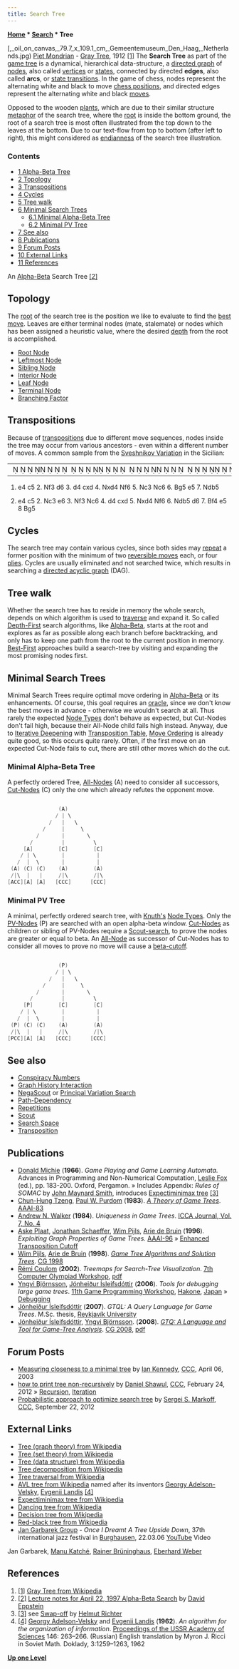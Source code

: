 ```yaml
---
title: Search Tree
---
```

**[Home](Home "Home") \* [Search](Search "Search") \* Tree**



[,_oil_on_canvas,_79.7_x_109.1_cm,_Gemeentemuseum_Den_Haag,_Netherlands.jpg) [Piet Mondrian](Category:Piet_Mondrian "Category:Piet Mondrian") - [Gray Tree](https://en.wikipedia.org/wiki/Gray_Tree), 1912 <a id="cite-note-1" href="#cite-ref-1">[1]</a>
The **Search Tree** as part of the [game tree](https://en.wikipedia.org/wiki/Game_tree) is a dynamical, hierarchical data-structure, a [directed graph](https://en.wikipedia.org/wiki/Graph_%28mathematics%29#Directed_graph) of [nodes](Node "Node"), also called [vertices](https://en.wikipedia.org/wiki/Vertex_%28graph_theory%29) or [states](https://en.wikipedia.org/wiki/State_diagram), connected by directed **edges**, also called **arcs**, or [state transitions](https://en.wikipedia.org/wiki/State_transition_table). In the game of chess, nodes represent the alternating white and black to move [chess positions](Chess_Position "Chess Position"), and directed edges represent the alternating white and black [moves](Moves "Moves"). 


Opposed to the wooden [plants](https://en.wikipedia.org/wiki/Tree), which are due to their similar structure [metaphor](https://en.wikipedia.org/wiki/Metaphor) of the search tree, where the [root](https://en.wikipedia.org/wiki/Root) is inside the bottom ground, the root of a search tree is most often illustrated from the top down to the leaves at the bottom. Due to our text-flow from top to bottom (after left to right), this might considered as [endianness](Endianness "Endianness") of the search tree illustration. 



### Contents


* [1 Alpha-Beta Tree](#alpha-beta-tree)
* [2 Topology](#topology)
* [3 Transpositions](#transpositions)
* [4 Cycles](#cycles)
* [5 Tree walk](#tree-walk)
* [6 Minimal Search Trees](#minimal-search-trees)
	+ [6.1 Minimal Alpha-Beta Tree](#minimal-alpha-beta-tree)
	+ [6.2 Minimal PV Tree](#minimal-pv-tree)
* [7 See also](#see-also)
* [8 Publications](#publications)
* [9 Forum Posts](#forum-posts)
* [10 External Links](#external-links)
* [11 References](#references)






 [](http://www.ics.uci.edu/%7Eeppstein/180a/970422.html) 
An [Alpha-Beta](Alpha-Beta "Alpha-Beta") Search Tree <a id="cite-note-2" href="#cite-ref-2">[2]</a>



## Topology


The [root](Root "Root") of the search tree is the position we like to evaluate to find the [best move](Best_Move "Best Move"). Leaves are either terminal nodes (mate, stalemate) or nodes which has been assigned a heuristic value, where the desired [depth](Depth "Depth") from the root is accomplished. 



* [Root Node](Root "Root")
* [Leftmost Node](Leftmost_Node "Leftmost Node")
* [Sibling Node](Sibling_Node "Sibling Node")
* [Interior Node](Interior_Node "Interior Node")
* [Leaf Node](Leaf_Node "Leaf Node")
* [Terminal Node](Terminal_Node "Terminal Node")
* [Branching Factor](Branching_Factor "Branching Factor")


## Transpositions


Because of [transpositions](Transposition "Transposition") due to different move sequences, nodes inside the tree may occur from various ancestors - even within a different number of moves. A common sample from the [Sveshnikov Variation](https://en.wikipedia.org/wiki/Sicilian_Defence#Sveshnikov_Variation:_4...Nf6_5.Nc3_e5) in the Sicilian:





|  |
| --- |
|                                                                   ♜ ♝♛♚♝ ♜♟♟   ♟♟♟  ♞♟ ♞   ♘  ♟ ♗     ♙     ♘     ♙♙♙  ♙♙♙♖  ♕♔♗ ♖ |


1. e4 c5 2. Nf3 d6 3. d4 cxd 4. Nxd4 Nf6 5. Nc3 Nc6 6. Bg5 e5 7. Ndb5  

1. e4 c5 2. Nc3 e6 3. Nf3 Nc6 4. d4 cxd 5. Nxd4 Nf6 6. Ndb5 d6 7. Bf4 e5 8 Bg5




## Cycles


The search tree may contain various cycles, since both sides may [repeat](Repetitions "Repetitions") a former position with the minimum of two [reversible moves](Reversible_Moves "Reversible Moves") each, or four [plies](Ply "Ply"). Cycles are usually eliminated and not searched twice, which results in searching a [directed acyclic graph](https://en.wikipedia.org/wiki/Directed_acyclic_graph) (DAG).



## Tree walk


Whether the search tree has to reside in memory the whole search, depends on which algorithm is used to [traverse](https://en.wikipedia.org/wiki/Tree_traversal) and expand it. So called [Depth-First](Depth-First "Depth-First") search algorithms, like [Alpha-Beta](Alpha-Beta "Alpha-Beta"), starts at the root and explores as far as possible along each branch before backtracking, and only has to keep one path from the root to the current position in memory. [Best-First](Best-First "Best-First") approaches build a search-tree by visiting and expanding the most promising nodes first.




## Minimal Search Trees


Minimal Search Trees require optimal move ordering in [Alpha-Beta](Alpha-Beta "Alpha-Beta") or its enhancements. Of course, this goal requires an [oracle](Oracle "Oracle"), since we don't know the best moves in advance - otherwise we wouldn't search at all. Thus rarely the expected [Node Types](Node_Types "Node Types") don't behave as expected, but Cut-Nodes don't fail high, because their All-Node child fails high instead. Anyway, due to [Iterative Deepening](Iterative_Deepening "Iterative Deepening") with [Transposition Table](Transposition_Table "Transposition Table"), [Move Ordering](Move_Ordering "Move Ordering") is already quite good, so this occurs quite rarely. Often, if the first move on an expected Cut-Node fails to cut, there are still other moves which do the cut.



### Minimal Alpha-Beta Tree


A perfectly ordered Tree, [All-Nodes](Node_Types#ALL "Node Types") (A) need to consider all successors, [Cut-Nodes](Node_Types#CUT "Node Types") (C) only the one which already refutes the opponent move.




```C++

                (A)
               / | \
             /   |   \
           /     |     \
         /       |       \
       /         |         \
     [A]        [C]        [C]
    / | \        |          |
   /  |  \       |          |
 (A) (C) (C)    (A)        (A)
 /|\  |   |     /|\        /|\
[ACC][A] [A]   [CCC]      [CCC]

```

### Minimal PV Tree


A minimal, perfectly ordered search tree, with [Knuth's](Donald_Knuth "Donald Knuth") [Node Types](Node_Types "Node Types"). Only the [PV-Nodes](Node_Types#PV "Node Types") (P) are searched with an open alpha-beta window. [Cut-Nodes](Node_Types#CUT "Node Types") as children or sibling of PV-Nodes require a [Scout-search](Scout "Scout"), to prove the nodes are greater or equal to beta. An [All-Node](Node_Types#ALL "Node Types") as successor of Cut-Nodes has to consider all moves to prove no move will cause a [beta-cutoff](Beta-Cutoff "Beta-Cutoff").




```C++

                (P)
               / | \
             /   |   \
           /     |     \
         /       |       \
       /         |         \
     [P]        [C]        [C]
    / | \        |          |
   /  |  \       |          |
 (P) (C) (C)    (A)        (A)
 /|\  |   |     /|\        /|\
[PCC][A] [A]   [CCC]      [CCC]

```

## See also


* [Conspiracy Numbers](Conspiracy_Numbers "Conspiracy Numbers")
* [Graph History Interaction](Graph_History_Interaction "Graph History Interaction")
* [NegaScout](NegaScout "NegaScout") or [Principal Variation Search](Principal_Variation_Search "Principal Variation Search")
* [Path-Dependency](Path-Dependency "Path-Dependency")
* [Repetitions](Repetitions "Repetitions")
* [Scout](Scout "Scout")
* [Search Space](Search_Space "Search Space")
* [Transposition](Transposition "Transposition")


## Publications


* [Donald Michie](Donald_Michie "Donald Michie") (**1966**). *Game Playing and Game Learning Automata.* Advances in Programming and Non-Numerical Computation, [Leslie Fox](https://en.wikipedia.org/wiki/Leslie_Fox) (ed.), pp. 183-200. Oxford, Pergamon. » Includes Appendix: *Rules of SOMAC* by [John Maynard Smith](John_Maynard_Smith "John Maynard Smith"), introduces [Expectiminimax tree](https://en.wikipedia.org/wiki/Expectiminimax_tree) <a id="cite-note-3" href="#cite-ref-3">[3]</a>
* [Chun-Hung Tzeng](Chun-Hung_Tzeng "Chun-Hung Tzeng"), [Paul W. Purdom](Paul_W._Purdom "Paul W. Purdom") (**1983**). *[A Theory of Game Trees](https://www.aaai.org/Library/AAAI/1983/aaai83-080.php)*. [AAAI-83](Conferences#AAAI-83 "Conferences")
* [Andrew N. Walker](Andy_Walker "Andy Walker") (**1984**). *Uniqueness in Game Trees*. [ICCA Journal, Vol. 7, No. 4](ICGA_Journal#7_4 "ICGA Journal")
* [Aske Plaat](Aske_Plaat "Aske Plaat"), [Jonathan Schaeffer](Jonathan_Schaeffer "Jonathan Schaeffer"), [Wim Pijls](Wim_Pijls "Wim Pijls"), [Arie de Bruin](Arie_de_Bruin "Arie de Bruin") (**1996**). *Exploiting Graph Properties of Game Trees.* [AAAI-96](Conferences#AAAI-96 "Conferences") » [Enhanced Transposition Cutoff](Enhanced_Transposition_Cutoff "Enhanced Transposition Cutoff")
* [Wim Pijls](Wim_Pijls "Wim Pijls"), [Arie de Bruin](Arie_de_Bruin "Arie de Bruin") (**1998**). *[Game Tree Algorithms and Solution Trees](https://link.springer.com/chapter/10.1007/3-540-48957-6_12)*. [CG 1998](CG_1998 "CG 1998")
* [Rémi Coulom](R%C3%A9mi_Coulom "Rémi Coulom") (**2002**). *Treemaps for Search-Tree Visualization*. [7th Computer Olympiad Workshop](7th_Computer_Olympiad#Workshop "7th Computer Olympiad"), [pdf](https://www.remi-coulom.fr/Publications/CGOlympiad2002.pdf)
* [Yngvi Björnsson](Yngvi_Bj%C3%B6rnsson "Yngvi Björnsson"), [Jónheiður Ísleifsdóttir](J%C3%B3nhei%C3%B0ur_%C3%8Dsleifsd%C3%B3ttir "Jónheiður Ísleifsdóttir") (**2006**). *Tools for debugging large game trees*. [11th Game Programming Workshop](http://www.computer-shogi.org/gpw/gpw11_e.html), [Hakone](https://en.wikipedia.org/wiki/Hakone,_Kanagawa), [Japan](https://en.wikipedia.org/wiki/Japan) » [Debugging](Debugging "Debugging")
* [Jónheiður Ísleifsdóttir](J%C3%B3nhei%C3%B0ur_%C3%8Dsleifsd%C3%B3ttir "Jónheiður Ísleifsdóttir") (**2007**). *GTQL: A Query Language for Game Trees*. M.Sc. thesis, [Reykjavík University](https://en.wikipedia.org/wiki/Reykjav%C3%ADk_University)
* [Jónheiður Ísleifsdóttir](J%C3%B3nhei%C3%B0ur_%C3%8Dsleifsd%C3%B3ttir "Jónheiður Ísleifsdóttir"), [Yngvi Björnsson](Yngvi_Bj%C3%B6rnsson "Yngvi Björnsson"). (**2008**). *[GTQ: A Language and Tool for Game-Tree Analysis](http://link.springer.com/chapter/10.1007/978-3-540-87608-3_20)*. [CG 2008](CG_2008 "CG 2008"), [pdf](http://www.ru.is/faculty/yngvi/pdf/IsleifsdottirB08.pdf)


## Forum Posts


* [Measuring closeness to a minimal tree](https://www.stmintz.com/ccc/index.php?id=291979) by [Ian Kennedy](Ian_Kennedy "Ian Kennedy"), [CCC](CCC "CCC"), April 06, 2003
* [how to print tree non-recursively](http://www.talkchess.com/forum/viewtopic.php?t=42588) by [Daniel Shawul](Daniel_Shawul "Daniel Shawul"), [CCC](CCC "CCC"), February 24, 2012 » [Recursion](Recursion "Recursion"), [Iteration](Iteration "Iteration")
* [Probabilistic approach to optimize search tree](http://www.talkchess.com/forum/viewtopic.php?t=45264) by [Sergei S. Markoff](Sergei_Markoff "Sergei Markoff"), [CCC](CCC "CCC"), September 22, 2012


## External Links


* [Tree (graph theory) from Wikipedia](https://en.wikipedia.org/wiki/Tree_%28graph_theory%29)
* [Tree (set theory) from Wikipedia](https://en.wikipedia.org/wiki/Tree_%28set_theory%29)
* [Tree (data structure) from Wikipedia](https://en.wikipedia.org/wiki/Tree_data_structure)
* [Tree decomposition from Wikipedia](https://en.wikipedia.org/wiki/Tree_decomposition)
* [Tree traversal from Wikipedia](https://en.wikipedia.org/wiki/Tree_traversal)
* [AVL tree from Wikipedia](https://en.wikipedia.org/wiki/AVL_tree) named after its inventors [Georgy Adelson-Velsky](Georgy_Adelson-Velsky "Georgy Adelson-Velsky"), [Evgenii Landis](Mathematician#Landis "Mathematician") <a id="cite-note-4" href="#cite-ref-4">[4]</a>
* [Expectiminimax tree from Wikipedia](https://en.wikipedia.org/wiki/Expectiminimax_tree)
* [Dancing tree from Wikipedia](https://en.wikipedia.org/wiki/Dancing_trees)
* [Decision tree from Wikipedia](https://en.wikipedia.org/wiki/Decision_tree)
* [Red-black tree from Wikipedia](https://en.wikipedia.org/wiki/Red-Black_Tree)
* [Jan Garbarek Group](Category:Jan_Garbarek "Category:Jan Garbarek") - *Once I Dreamt A Tree Upside Down*, 37th international jazz festival in [Burghausen](https://en.wikipedia.org/wiki/Burghausen,_Alt%C3%B6tting), 22.03.06 [YouTube](https://en.wikipedia.org/wiki/YouTube) Video


 Jan Garbarek, [Manu Katché](https://en.wikipedia.org/wiki/Manu_Katch%C3%A9), [Rainer Brüninghaus](https://en.wikipedia.org/wiki/Rainer_Br%C3%BCninghaus), [Eberhard Weber](Category:Eberhard_Weber "Category:Eberhard Weber")
 
## References


1. <a id="cite-ref-1" href="#cite-note-1">[1]</a> [Gray Tree from Wikipedia](https://en.wikipedia.org/wiki/Gray_Tree)
2. <a id="cite-ref-2" href="#cite-note-2">[2]</a> [Lecture notes for April 22, 1997 Alpha-Beta Search](http://www.ics.uci.edu/%7Eeppstein/180a/970422.html) by [David Eppstein](David_Eppstein "David Eppstein")
3. <a id="cite-ref-3" href="#cite-note-3">[3]</a> see [Swap-off](Helmut_Richter#Swapoff "Helmut Richter") by [Helmut Richter](Helmut_Richter "Helmut Richter")
4. <a id="cite-ref-4" href="#cite-note-4">[4]</a> [Georgy Adelson-Velsky](Georgy_Adelson-Velsky "Georgy Adelson-Velsky") and [Evgenii Landis](Mathematician#Landis "Mathematician") (**1962**). *An algorithm for the organization of information*. [Proceedings of the USSR Academy of Sciences](https://en.wikipedia.org/wiki/Proceedings_of_the_USSR_Academy_of_Sciences) 146: 263–266. (Russian) English translation by Myron J. Ricci in Soviet Math. Doklady, 3:1259–1263, 1962

**[Up one Level](Search "Search")**







 
